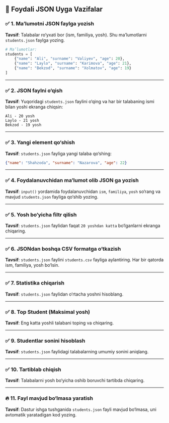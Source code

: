 ## 📁 Foydali JSON Uyga Vazifalar

### ✅ 1. **Ma’lumotni JSON faylga yozish**

**Tavsif**: Talabalar ro‘yxati bor (ism, familiya, yosh). Shu ma’lumotlarni `students.json` faylga yozing.

```python
# Ma’lumotlar:
students = [
    {"name": "Ali", "surname": "Valiyev", "age": 20},
    {"name": "Laylo", "surname": "Karimova", "age": 21},
    {"name": "Bekzod", "surname": "Xolmatov", "age": 19}
] 
```

---

### ✅ 2. **JSON faylni o‘qish**

**Tavsif**: Yuqoridagi `students.json` faylini o‘qing va har bir talabaning ismi bilan yoshi ekranga chiqsin:

```
Ali - 20 yosh
Laylo - 21 yosh
Bekzod - 19 yosh
```

---

### ✅ 3. **Yangi element qo‘shish**

**Tavsif**: `students.json` fayliga yangi talaba qo‘shing:

```json
{"name": "Shahzoda", "surname": "Nazarova", "age": 22}
```

---

### ✅ 4. **Foydalanuvchidan ma’lumot olib JSON ga yozish**

**Tavsif**: `input()` yordamida foydalanuvchidan `ism`, `familiya`, `yosh` so‘rang va mavjud `students.json` fayliga qo‘shib yozing.

---

### ✅ 5. **Yosh bo‘yicha filtr qilish**

**Tavsif**: `students.json` faylidan faqat `20 yoshdan katta` bo‘lganlarni ekranga chiqaring.

---

### ✅ 6. **JSONdan boshqa CSV formatga o‘tkazish**

**Tavsif**: `students.json` faylini `students.csv` fayliga aylantiring. Har bir qatorda ism, familiya, yosh bo‘lsin.

---

### ✅ 7. **Statistika chiqarish**

**Tavsif**: `students.json` faylidan o‘rtacha yoshni hisoblang.

---

### ✅ 8. **Top Student (Maksimal yosh)**

**Tavsif**: Eng katta yoshli talabani toping va chiqaring.

---

### ✅ 9. **Studentlar sonini hisoblash**

**Tavsif**: `students.json` faylidagi talabalarning umumiy sonini aniqlang.

---

### ✅ 10. **Tartiblab chiqish**

**Tavsif**: Talabalarni yosh bo‘yicha oshib boruvchi tartibda chiqaring.

---

### 🔥 11. **Fayl mavjud bo‘lmasa yaratish**

**Tavsif**: Dastur ishga tushganida `students.json` fayli mavjud bo‘lmasa, uni avtomatik yaratadigan kod yozing.
